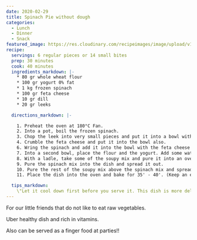 ```yaml
---
date: 2020-02-29
title: Spinach Pie without dough
categories:
  - Lunch
  - Dinner
  - Snack
featured_image: https://res.cloudinary.com/recipeimages/image/upload/v1583051043/recipe-images/0Aspinach-pie-3_ilg5vw.jpg
recipe:
  servings: 6 regular pieces or 14 small bites
  prep: 30 minutes
  cook: 40 minutes
  ingredients_markdown: |-
    * 80 gr whole wheat flour
    * 100 gr yogurt 0% fat
    * 1 kg frozen spinach
    * 100 gr feta cheese
    * 10 gr dill
    * 20 gr leeks

  directions_markdown: |-

    1. Preheat the oven at 180°C Fan.
    2. Into a pot, boil the frozen spinach.
    3. Chop the leek into very small pieces and put it into a bowl with the dill.
    4. Crumble the feta cheese and put it into the bowl also.
    6. Wring the spinach and add it into the bowl with the feta cheese and mix all the ingredients together.
    7. Into a second bowl, place the flour and the yogurt. Add some water and whisk firmly until it becomes soupy.
    8. With a ladle, take some of the soupy mix and pure it into an oven proof dish in order to cover the bottom of the dish.
    9. Pure the spinach mix into the dish and spread it out.
    10. Pure the rest of the soupy mix above the spinach mix and spread it out.
    11. Place the dish into the oven and bake for 35' - 40'. (Keep an eye on it)

  tips_markdown:
    \"Let it cool down first before you serve it. This dish is more delicious when it is served cold.\"
---
```

For our little friends that do not like to eat raw vegetables.

Uber healthy dish and rich in vitamins.

Also can be served as a finger food at parties!!
